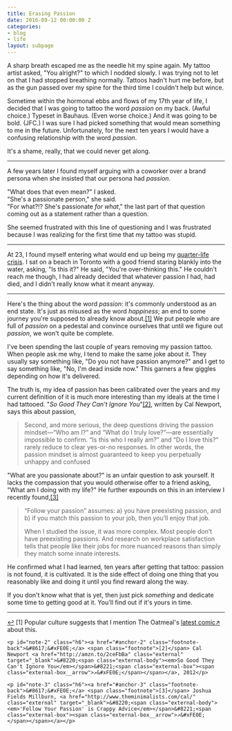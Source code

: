```yaml
---
title: Erasing Passion
date: 2016-09-12 00:00:00 Z
categories:
- blog
- life
layout: subpage
---
```


A sharp breath escaped me as the needle hit my spine again. My tattoo artist asked, "You alright?" to which I nodded slowly. I was trying not to let on that I had stopped breathing normally. Tattoos hadn't hurt me before, but as the gun passed over my spine for the third time I couldn't help but wince.

Sometime within the hormonal ebbs and flows of my 17th year of life, I decided that I was going to tattoo the word *passion* on my back. (Awful choice.) Typeset in Bauhaus. (Even worse choice.) And it was going to be bold. (JFC.) I was sure I had picked something that would mean something to me in the future. Unfortunately, for the next ten years I would have a confusing relationship with the word *passion*.

It's a shame, really, that we could never get along.

<hr class="small">

A few years later I found myself arguing with a coworker over a brand persona when she insisted that our persona had *passion*. 

"What does that even mean?" I asked.  
"She's a passionate person," she said.  
"For what?!? She's passionate *for what*," the last part of that question coming out as a statement rather than a question.

She seemed frustrated with this line of questioning and I was frustrated because I was realizing for the first time that my tattoo was stupid. 

<hr class="small">

At 23, I found myself entering what would end up being my [quarter-life crisis](http://helentran.com/his-greatest-gift). I sat on a beach in Toronto with a good friend staring blankly into the water, asking, "Is this it?" He said, "You're over-thinking this." He couldn't reach me though, I had already decided that whatever passion I had, had died, and I didn't really know what it meant anyway.

<hr class="small">

Here's the thing about the word *passion*: it's commonly understood as an end state. It's just as misused as the word *happiness*; an end to some journey you're supposed to already know about.<a id="anchor-1" href="#note-1" class="fieldnotes-anchor">[1]</a> We put people who are full of *passion* on a pedestal and convince ourselves that until we figure out *passion*, we won't quite be complete.

I've been spending the last couple of years removing my passion tattoo. When people ask me why, I tend to make the same joke about it. They usually say something like, "Do you not have passion anymore?" and I get to say something like, "No, I'm dead inside now." This garners a few giggles depending on how it's delivered.

The truth is, my idea of passion has been calibrated over the years and my current definition of it is much more interesting than my ideals at the time I had tattooed. "<em>So Good They Can't Ignore You</em>"<a id="anchor-2" href="#note-2" class="fieldnotes-anchor">[2]</a>,  written by Cal Newport, says this about passion,

> Second, and more serious, the deep questions driving the passion mindset—“Who am I?” and “What do I truly love?”—are essentially impossible to confirm. “Is this who I really am?” and “Do I love this?” rarely reduce to clear yes-or-no responses. In other words, the passion mindset is almost guaranteed to keep you perpetually unhappy and confused

"What are you passionate about?" is an unfair question to ask yourself. It lacks the compassion that you would otherwise offer to a friend asking, "What am I doing with my life?" He further expounds on this in an interview I recently found,<a id="anchor-3" href="#note-3" class="fieldnotes-anchor">[3]</a>

> “Follow your passion” assumes: a) you have preexisting passion, and b) if you match this passion to your job, then you’ll enjoy that job.
> 
> When I studied the issue, it was more complex. Most people don’t have preexisting passions. And research on workplace satisfaction tells that people like their jobs for more nuanced reasons than simply they match some innate interests.

He confirmed what I had learned, ten years after getting that tattoo: passion is not found, it is cultivated. It is the side effect of doing one thing that you reasonably like and doing it until you find reward along the way.

If you don't know what that is yet, then just pick *something* and dedicate some time to getting good at it. You'll find out if it's yours in time.

<hr class="small">

<div class="fieldnotes">
    <p id="note-1" class="h6"><a href="#anchor-1" class="footnote-back">&#8617;&#xFE0E;</a> <span class="footnote">[1]</span> Popular culture suggests that I mention The Oatmeal's <a href="http://theoatmeal.com/comics/unhappy" class="external" target="_blank"><span class="external-body">latest comic</span><span class="external-box"><span class="external-box__arrow">↗&#xFE0E;</span></span></a> about this.</p>

    <p id="note-2" class="h6"><a href="#anchor-2" class="footnote-back">&#8617;&#xFE0E;</a> <span class="footnote">[2]</span> Cal Newport <a href="http://amzn.to/2ceFbBa" class="external" target="_blank">&#8220;<span class="external-body"><em>So Good They Can't Ignore You</em></span>&#8221;<span class="external-box"><span class="external-box__arrow">↗&#xFE0E;</span></span></a>, 2012</p>

    <p id="note-3" class="h6"><a href="#anchor-3" class="footnote-back">&#8617;&#xFE0E;</a> <span class="footnote">[3]</span> Joshua Fields Millburn, <a href="http://www.theminimalists.com/cal/" class="external" target="_blank">&#8220;<span class="external-body"><em>'Follow Your Passion' is Crappy Advice</em></span>&#8221;<span class="external-box"><span class="external-box__arrow">↗&#xFE0E;</span></span></a></p>
</div>